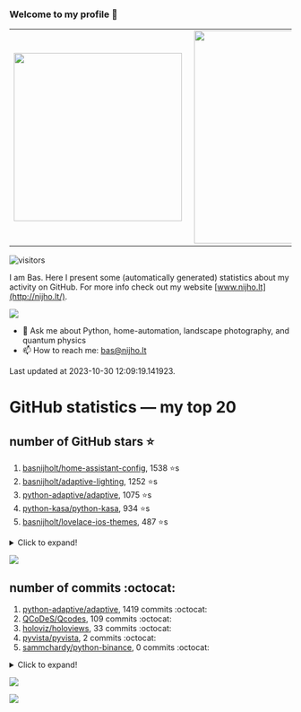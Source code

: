 ### Welcome to my profile 👋

<center>
  <table>
    <tr>
        <td><img width="300px" align="left" src="https://github-readme-stats.vercel.app/api/top-langs/?username=basnijholt&hide=TeX,Jupyter%20Notebook&layout=compact&theme=radical" /></td>
        <td><img align='right' src="https://github-readme-stats.vercel.app/api?username=basnijholt&show_icons=true&theme=radical" width="380"></td>
    </tr>
  </table>
</center>

![visitors](https://visitor-badge.glitch.me/badge?page_id=basnijholt.visitor-badge)

I am Bas. Here I present some (automatically generated) statistics about my activity on GitHub. For more info check out my website [www.nijho.lt](http://nijho.lt/).

![](https://www.nijho.lt/authors/admin/avatar_hu9e60e4b9bc120dfb6a666009f2878da6_182107_250x250_fill_q90_lanczos_center.jpg)

- 💬 Ask me about Python, home-automation, landscape photography, and quantum physics
- 📫 How to reach me: bas@nijho.lt

Last updated at 2023-10-30 12:09:19.141923.

# GitHub statistics — my top 20

## number of GitHub stars ⭐️

1. [basnijholt/home-assistant-config](https://github.com/basnijholt/home-assistant-config/), 1538 ⭐️s
2. [basnijholt/adaptive-lighting](https://github.com/basnijholt/adaptive-lighting/), 1252 ⭐️s
3. [python-adaptive/adaptive](https://github.com/python-adaptive/adaptive/), 1075 ⭐️s
4. [python-kasa/python-kasa](https://github.com/python-kasa/python-kasa/), 934 ⭐️s
5. [basnijholt/lovelace-ios-themes](https://github.com/basnijholt/lovelace-ios-themes/), 487 ⭐️s
<details><summary>Click to expand!</summary>

6. [basnijholt/lovelace-ios-dark-mode-theme](https://github.com/basnijholt/lovelace-ios-dark-mode-theme/), 427 ⭐️s
7. [basnijholt/miflora](https://github.com/basnijholt/miflora/), 358 ⭐️s
8. [basnijholt/rsync-time-machine.py](https://github.com/basnijholt/rsync-time-machine.py/), 347 ⭐️s
9. [topocm/topocm_content](https://github.com/topocm/topocm_content/), 251 ⭐️s
10. [basnijholt/home-assistant-streamdeck-yaml](https://github.com/basnijholt/home-assistant-streamdeck-yaml/), 141 ⭐️s
11. [basnijholt/home-assistant-macbook-touch-bar](https://github.com/basnijholt/home-assistant-macbook-touch-bar/), 92 ⭐️s
12. [basnijholt/markdown-code-runner](https://github.com/basnijholt/markdown-code-runner/), 76 ⭐️s
13. [kwant-project/kwant](https://github.com/kwant-project/kwant/), 76 ⭐️s
14. [basnijholt/home-assistant-streamdeck-yaml-addon](https://github.com/basnijholt/home-assistant-streamdeck-yaml-addon/), 47 ⭐️s
15. [basnijholt/aiokef](https://github.com/basnijholt/aiokef/), 34 ⭐️s
16. [basnijholt/thesis-cover](https://github.com/basnijholt/thesis-cover/), 27 ⭐️s
17. [basnijholt/adaptive-scheduler](https://github.com/basnijholt/adaptive-scheduler/), 21 ⭐️s
18. [basnijholt/instacron](https://github.com/basnijholt/instacron/), 20 ⭐️s
19. [basnijholt/addon-otmonitor](https://github.com/basnijholt/addon-otmonitor/), 15 ⭐️s
20. [kwant-project/kwant-tutorial-2016](https://github.com/kwant-project/kwant-tutorial-2016/), 15 ⭐️s

</details>

![](https://github.com/basnijholt/basnijholt/raw/main/stars_over_time.png)

## number of commits :octocat:

1. [python-adaptive/adaptive](https://github.com/python-adaptive/adaptive/), 1419 commits :octocat:
2. [QCoDeS/Qcodes](https://github.com/QCoDeS/Qcodes/), 109 commits :octocat:
3. [holoviz/holoviews](https://github.com/holoviz/holoviews/), 33 commits :octocat:
4. [pyvista/pyvista](https://github.com/pyvista/pyvista/), 2 commits :octocat:
5. [sammchardy/python-binance](https://github.com/sammchardy/python-binance/), 0 commits :octocat:
<details><summary>Click to expand!</summary>

6. [codechimp-org/ha-menu](https://github.com/codechimp-org/ha-menu/), 0 commits :octocat:
7. [basnijholt/adaptive-lighting](https://github.com/basnijholt/adaptive-lighting/), 0 commits :octocat:
8. [basnijholt/basnijholt](https://github.com/basnijholt/basnijholt/), 0 commits :octocat:
9. [basnijholt/instacron](https://github.com/basnijholt/instacron/), 0 commits :octocat:
10. [kwant-project/tinyarray](https://github.com/kwant-project/tinyarray/), 0 commits :octocat:
11. [LonamiWebs/Telethon](https://github.com/LonamiWebs/Telethon/), 0 commits :octocat:
12. [basnijholt/markdown-code-runner](https://github.com/basnijholt/markdown-code-runner/), 0 commits :octocat:
13. [conda-forge/conda-forge-build-setup-feedstock](https://github.com/conda-forge/conda-forge-build-setup-feedstock/), 0 commits :octocat:
14. [conda-forge/paraview-feedstock](https://github.com/conda-forge/paraview-feedstock/), 0 commits :octocat:
15. [AppDaemon/appdaemon](https://github.com/AppDaemon/appdaemon/), 0 commits :octocat:
16. [tox-dev/sphinx-autodoc-typehints](https://github.com/tox-dev/sphinx-autodoc-typehints/), 0 commits :octocat:
17. [conda-forge/pywebhdfs-feedstock](https://github.com/conda-forge/pywebhdfs-feedstock/), 0 commits :octocat:
18. [basnijholt/adaptive-scheduler](https://github.com/basnijholt/adaptive-scheduler/), 0 commits :octocat:
19. [basnijholt/orbitalfield](https://github.com/basnijholt/orbitalfield/), 0 commits :octocat:
20. [grantjenks/python-sortedcollections](https://github.com/grantjenks/python-sortedcollections/), 0 commits :octocat:

</details>

![](https://github.com/basnijholt/basnijholt/raw/main/commits_per_hour.png)

![](https://github.com/basnijholt/basnijholt/raw/main/commits_per_weekday.png)

